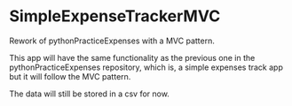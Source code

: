 # SimpleExpenseTrackerMVC
Rework of pythonPracticeExpenses with a MVC pattern. 

This app will have the same functionality as the previous one in the 
pythonPracticeExpenses repository, which is, a simple expenses track app but it will follow the MVC pattern.

The data will still be stored in a csv for now.
